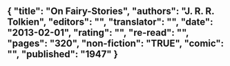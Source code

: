 {
 "title": "On Fairy-Stories",
 "authors": "J. R. R. Tolkien",
 "editors": "",
 "translator": "",
 "date": "2013-02-01",
 "rating": "",
 "re-read": "",
 "pages": "320",
 "non-fiction": "TRUE",
 "comic": "",
 "published": "1947"
}
---

